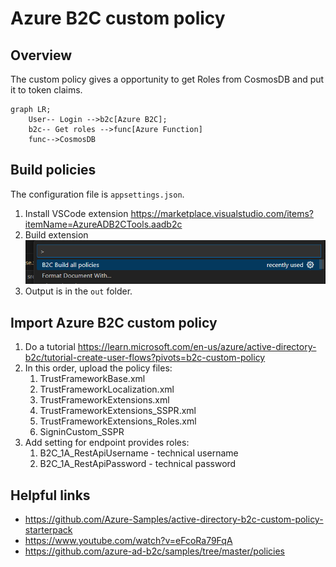 # Azure B2C custom policy

## Overview

The custom policy gives a opportunity to get Roles from CosmosDB and put it to token claims.

```mermaid
graph LR;
    User-- Login -->b2c[Azure B2C];
    b2c-- Get roles -->func[Azure Function]
    func-->CosmosDB
```

## Build policies

The configuration file is `appsettings.json`.

1. Install VSCode extension https://marketplace.visualstudio.com/items?itemName=AzureADB2CTools.aadb2c
2. Build extension ![BuildExtension](BuildExtension.png)
3. Output is in the `out` folder.

## Import Azure B2C custom policy

1.  Do a tutorial https://learn.microsoft.com/en-us/azure/active-directory-b2c/tutorial-create-user-flows?pivots=b2c-custom-policy
2.  In this order, upload the policy files:
    1.  TrustFrameworkBase.xml
    2.  TrustFrameworkLocalization.xml
    3.  TrustFrameworkExtensions.xml
    4.  TrustFrameworkExtensions_SSPR.xml
    5.  TrustFrameworkExtensions_Roles.xml
    6.  SigninCustom_SSPR
3. Add setting for endpoint provides roles:
   1. B2C_1A_RestApiUsername - technical username
   2. B2C_1A_RestApiPassword - technical password

## Helpful links

- https://github.com/Azure-Samples/active-directory-b2c-custom-policy-starterpack
- https://www.youtube.com/watch?v=eFcoRa79FqA
- https://github.com/azure-ad-b2c/samples/tree/master/policies